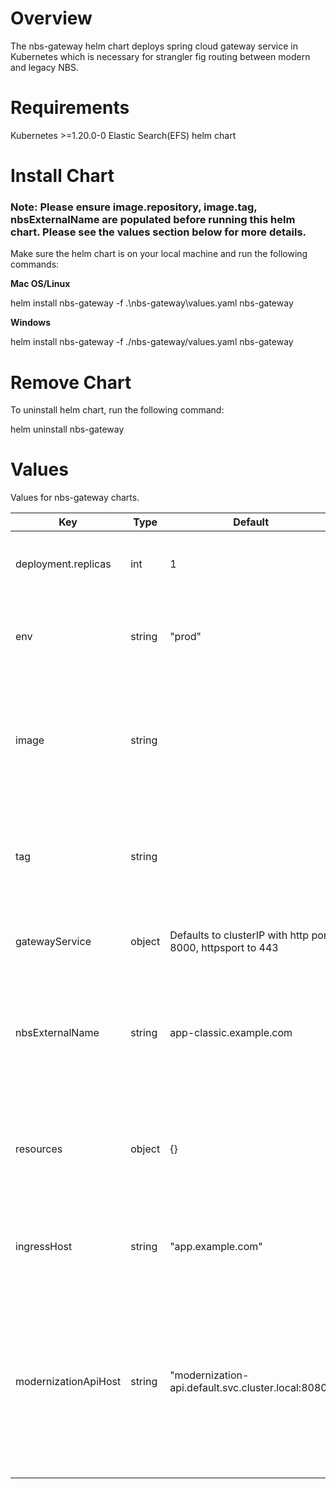# Overview
The nbs-gateway helm chart deploys spring cloud gateway service in Kubernetes which is necessary for strangler fig routing between modern and legacy NBS.

# Requirements
Kubernetes >=1.20.0-0
Elastic Search(EFS) helm chart

# Install Chart
### Note: Please ensure image.repository, image.tag, nbsExternalName are populated before running this helm chart.  Please see the values section below for more details.  

Make sure the helm chart is on your local machine and run the following commands:

**Mac OS/Linux**

helm install nbs-gateway -f .\nbs-gateway\values.yaml nbs-gateway

**Windows**

helm install nbs-gateway -f ./nbs-gateway/values.yaml nbs-gateway

# Remove Chart
To uninstall helm chart, run the following command:

helm uninstall nbs-gateway

# Values
Values for nbs-gateway charts.

| Key | Type | Default | Description |
| -------------- | -------------- | -------------- | -------------- |
| deployment.replicas | int | 1 | Number of Pods maintained. Defaulted to 1 |
| env | string | "prod" | Environment information. This can be any environment string |
| image | string |  | nbs-gateway container image. Needs to point to the latest image from the public repository |
| tag | string |  | Point to release tag that needs to be installed with NBS. This is required  |
| gatewayService | object | Defaults to clusterIP with http port 8000, httpsport to 443 | Configures service ClusterIP with some ports |
| nbsExternalName | string | app-classic.example.com | Defines DNS record of the legacy application. Change this to point to legacy NBS host name |
| resources | object | {} | Enable default resources. Can be used to setup resource limits if necessary |
| ingressHost | string | "app.example.com" | configure ingress hostname. This is not required at this point |
| modernizationApiHost | string | "modernization-api.default.svc.cluster.local:8080" | Elastic search host. Default values should work, no changes needed unless there is a change in the elastic search deployment name. |
